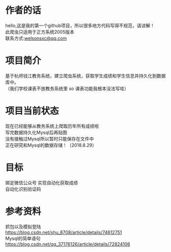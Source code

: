 # 作者的话
  hello,这是我的第一个github项目，所以很多地方代码写得不规范，请谅解！  
  此爬虫只适用于正方系统2005版本  
  联系方式:welsonsxc@qq.com  
# 项目简介
  基于杭师钱江教务系统，建立爬虫系统，获取学生成绩和学生信息并持久化到数据库中。  
  （我们学校课表不放教务系统里 so 课表功能我根本没法写哇）
# 项目当前状态
  现在已经能够从教务系统上爬取历年所有成绩啦  
  <a color="red">写完数据持久化Mysql后再贴图</a>  
  没有接触过Mysql所以暂时只能保存在文件中  
  正在研究和Mysql的数据存储！（2018.8.29）  
# 目标
  绑定微信公众号 实现自动化获取成绩  
  自动化识别验证码  

# 参考资料
  抓包以及模拟登陆  
  https://blog.csdn.net/shu_8708/article/details/74612751  
  Mysql的简单语句  
  https://blog.csdn.net/qq_37176126/article/details/72824106  
